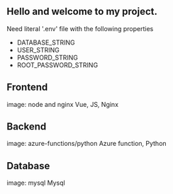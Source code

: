 Hello and welcome to my project.
---

Need literal '.env' file with the following properties

- DATABASE_STRING
- USER_STRING
- PASSWORD_STRING
- ROOT_PASSWORD_STRING

Frontend
---

image: node and nginx
Vue, JS, Nginx

Backend
---

image: azure-functions/python
Azure function, Python

Database
---

image: mysql
Mysql